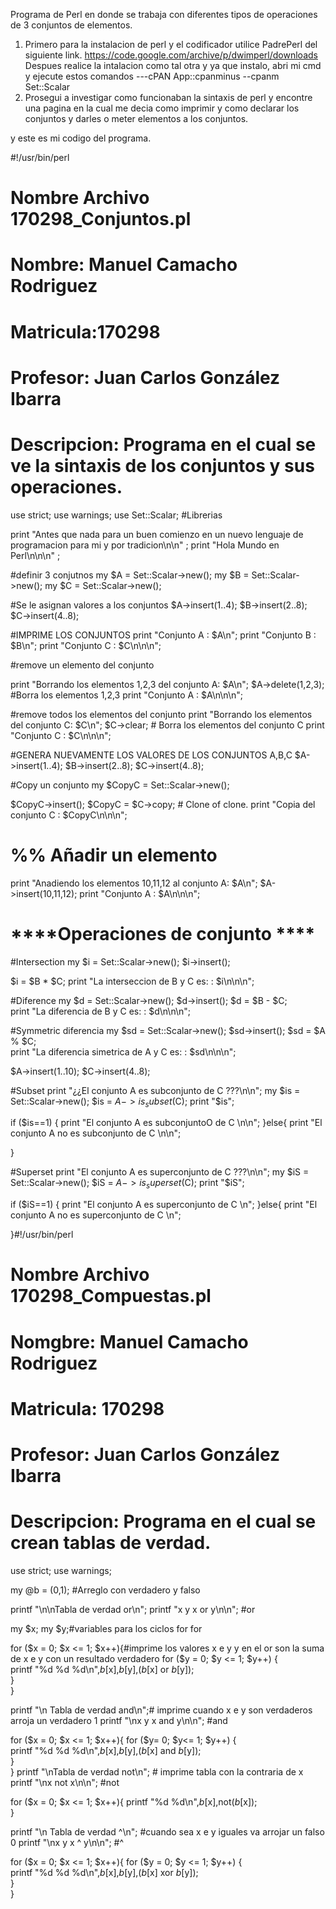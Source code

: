 Programa de Perl en donde se trabaja con diferentes tipos de operaciones de 3 conjuntos de elementos.

1. Primero para la instalacion de perl y el codificador utilice PadrePerl del siguiente link. https://code.google.com/archive/p/dwimperl/downloads
Despues realice la intalacion como tal otra y ya que instalo, abri mi cmd y ejecute estos comandos
---cPAN App::cpanminus
--cpanm Set::Scalar
2. Prosegui a investigar como funcionaban la sintaxis de perl y encontre una pagina en la cual me decia como imprimir y como declarar los conjuntos y darles o meter elementos a los conjuntos.

y este es mi codigo del programa.

#!/usr/bin/perl


# Nombre Archivo 170298_Conjuntos.pl
# Nombre: Manuel Camacho Rodriguez
# Matricula:170298
# Profesor: Juan Carlos González Ibarra
# Descripcion: Programa en el cual se ve la sintaxis de los conjuntos y sus operaciones.

use strict;
use warnings;
use Set::Scalar; #Librerias


print "Antes que nada para un buen comienzo en un nuevo lenguaje de programacion para mi y por tradicion\n\n" ;
print "Hola Mundo en Perl\n\n\n" ;

#definir 3 conjutnos
my $A = Set::Scalar->new();
my $B = Set::Scalar->new();
my $C = Set::Scalar->new();

#Se le asignan valores a los conjuntos
$A->insert(1..4);
$B->insert(2..8);
$C->insert(4..8);

#IMPRIME LOS CONJUNTOS
print "Conjunto A : $A\n"; 
print "Conjunto B : $B\n";
print "Conjunto C : $C\n\n\n";

#remove un elemento del conjunto 

print "Borrando los elementos 1,2,3 del conjunto A: $A\n";
$A->delete(1,2,3); #Borra los elementos 1,2,3
print "Conjunto A : $A\n\n\n"; 


#remove todos los elementos del conjunto 
print "Borrando los elementos del conjunto C: $C\n";
$C->clear;  # Borra los elementos del conjunto C
print "Conjunto C : $C\n\n\n";


#GENERA NUEVAMENTE LOS VALORES DE LOS CONJUNTOS A,B,C
$A->insert(1..4);
$B->insert(2..8);
$C->insert(4..8);

#Copy un conjunto 
my $CopyC = Set::Scalar->new();


$CopyC->insert();
$CopyC = $C->copy;         # Clone of clone.
print "Copia del conjunto C : $CopyC\n\n\n";


# %% Añadir un elemento 
print "Anadiendo los elementos 10,11,12 al conjunto A: $A\n";
$A->insert(10,11,12);
print "Conjunto A : $A\n\n\n"; 


# ****Operaciones de conjunto ****


#Intersection
my $i = Set::Scalar->new();
$i->insert();

$i = $B * $C;
print "La interseccion de B y C es: : $i\n\n\n";


#Diference 
my $d = Set::Scalar->new();
$d->insert();
$d = $B - $C;  
print "La diferencia de B y C es: : $d\n\n\n";


#Symmetric diferencia 
my $sd = Set::Scalar->new();
$sd->insert();
$sd = $A % $C;  
print "La diferencia simetrica de A y C es: : $sd\n\n\n";


$A->insert(1..10);
$C->insert(4..8);

#Subset 
print "¿¿El conjunto A es subconjunto de C ???\n\n";
my $is = Set::Scalar->new();
$is = $A->is_subset($C);
print "$is";

if ($is==1)
{
	print "El conjunto A es subconjuntoO de C \n\n";
}else{
	print "El conjunto A no es subconjunto de C \n\n";

}



#Superset 
print "El conjunto A es superconjunto de C ???\n\n";
my $iS = Set::Scalar->new();
$iS = $A->is_superset($C);
print "$iS";

if ($iS==1)
{
	print "El conjunto A es superconjunto de C \n";
}else{
	print "El conjunto A no es superconjunto de C \n";

}#!/usr/bin/perl

# Nombre Archivo 170298_Compuestas.pl
# Nomgbre: Manuel Camacho Rodriguez
# Matricula: 170298
# Profesor: Juan Carlos González Ibarra
# Descripcion: Programa en el cual se crean tablas de verdad.

use strict;
use warnings;

my @b = (0,1); #Arreglo con verdadero y falso

printf "\n\nTabla de verdad or\n";
printf "x        y       x or y\n\n";  #or

my $x;
my $y;#variables para los ciclos for for

for ($x = 0; $x <= 1; $x++){#imprime los valores  x e y y en el or son la suma de x e y con un resultado verdadero
    for ($y = 0; $y <= 1; $y++) {        
        printf "%d        %d            %d\n",$b[$x],$b[$y],($b[$x] or $b[$y]);                
    }     
}

printf "\n Tabla de verdad and\n";# imprime cuando x e y son verdaderos arroja un verdadero 1
printf "\nx      y       x and y\n\n"; #and


for ($x = 0; $x <= 1; $x++){
    for ($y= 0; $y<= 1; $y++) {                 
        printf "%d      %d           %d\n",$b[$x],$b[$y],($b[$x] and $b[$y]);                
    }     
}
printf "\nTabla de verdad not\n"; # imprime tabla con la contraria de x
printf "\nx      not x\n\n"; #not


for ($x = 0; $x <= 1; $x++){
    printf "%d           %d\n",$b[$x],not($b[$x]);                          
}


printf "\n Tabla de verdad ^\n"; #cuando sea x e y iguales va arrojar un falso 0
printf "\nx      y       x ^ y\n\n"; #^


for ($x = 0; $x <= 1; $x++){
    for ($y = 0; $y <= 1; $y++) {                 
        printf "%d      %d        %d\n",$b[$x],$b[$y],($b[$x] xor $b[$y]);                
    }     
}







